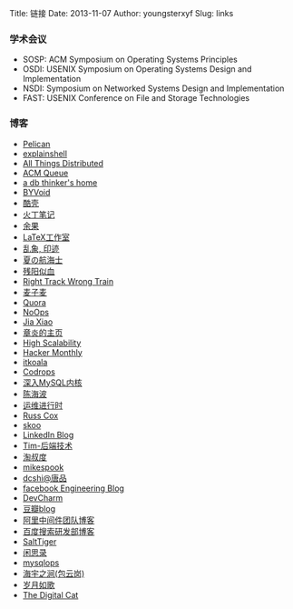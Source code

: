 Title: 链接
Date: 2013-11-07
Author: youngsterxyf
Slug: links


### 学术会议

- SOSP: ACM Symposium on Operating Systems Principles
- OSDI: USENIX Symposium on Operating Systems Design and Implementation
- NSDI: Symposium on Networked Systems Design and Implementation
- FAST: USENIX Conference on File and Storage Technologies


### 博客

- [Pelican](http://getpelican.com/)
- [explainshell](http://www.explainshell.com/)
- [All Things Distributed](http://www.allthingsdistributed.com/)
- [ACM Queue](http://queue.acm.org/blog/)
- [a db thinker's home](http://www.dbthink.com/)
- [BYVoid](https://www.byvoid.com/)
- [酷壳](http://coolshell.cn/)
- [火丁笔记](http://huoding.com/)
- [余果](http://yuguo.us/)
- [LaTeX工作室](http://www.latexstudio.net/)
- [乱象, 印迹](http://www.luanxiang.org/blog/)
- [夏の航海士](http://www.soimort.org/)
- [残阳似血](http://qinxuye.me/)
- [Right Track Wrong Train](http://www.huangz.me/en/latest/index.html)
- [麦子麦](http://www.wzxue.com/)
- [Quora](http://www.quora.com/)
- [NoOps](http://noops.me/)
- [Jia Xiao](http://xiao-jia.com/)
- [章炎的主页](http://dirlt.com/)
- [High Scalability](http://highscalability.com/)
- [Hacker Monthly](http://hackermonthly.com/)
- [itkoala](http://www.itkoala.com/)
- [Codrops](http://tympanus.net/codrops/)
- [深入MySQL内核](http://hedengcheng.com/)
- [陈海波](http://ipads.se.sjtu.edu.cn/doku.php?id=haibo_chen)
- [运维进行时](http://www.liuts.com/)
- [Russ Cox](http://research.swtch.com/)
- [skoo](http://www.bigendian123.com/)
- [LinkedIn Blog](http://engineering.linkedin.com/blog)
- [Tim-后端技术](http://timyang.net/)
- [淘叔度](http://zhuzhaoyuan.com/)
- [mikespook](http://mikespook.com/)
- [dcshi@唐品](http://www.dcshi.com/)
- [facebook Engineering Blog](https://code.facebook.com/posts/)
- [DevCharm](https://devcharm.com/)
- [豆瓣blog](http://blog.douban.com/)
- [阿里中间件团队博客](http://jm-blog.aliapp.com/)
- [百度搜索研发部博客](http://stblog.baidu-tech.com/)
- [SaltTiger](http://www.salttiger.com/)
- [闲思录](http://dbanotes.net/)
- [mysqlops](http://www.zhdba.com/mysqlops/)
- [海宇之涧(包云岗)](http://blog.sciencenet.cn/u/iKnow)
- [岁月如歌](https://github.com/lifesinger/lifesinger.github.com/issues?labels=blog&state=open)
- [The Digital Cat](http://lgiordani.github.io/index.html)
